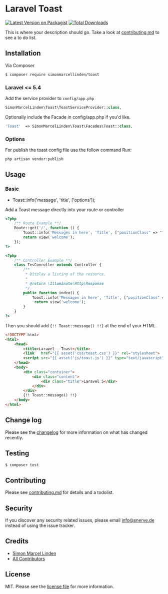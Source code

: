 # Laravel Toast

[![Latest Version on Packagist][ico-version]][link-packagist]
[![Total Downloads][ico-downloads]][link-downloads]

This is where your description should go. Take a look at [contributing.md](contributing.md) to see a to do list.

## Installation

Via Composer

``` bash
$ composer require simonmarcellinden/toast
```
### Laravel <= 5.4

Add the service provider to `config/app.php`

```php
SimonMarcelLinden\Toast\ToastServiceProvider::class,
```
Optionally include the Facade in config/app.php if you'd like.

```php
'Toast'  => SimonMarcelLinden\Toast\Facades\Toast::class,
```

### Options

For publish the toast config file  use the follow command
Run:

``` php
php artisan vendor:publish
```

## Usage
### Basic

* Toast::info('message', 'title', ['options']);

Add a Toast message directly into your route or controller

```php
<?php
    /** Route Example **/
    Route::get('/', function () {
        Toast::info('Messages in here', 'Title', ["positionClass" => "toast-top-right"]);
        return view('welcome');
    });
?>

<?php
    /** Controller Example **/
    class TesConroller extends Controller {
        /**
         * Display a listing of the resource.
         *
         * @return \Illuminate\Http\Response     
         */
        public function index() {
            Toast::info('Messages in here', 'Title', ["positionClass" => "toast-top-right"]);
             return view('welcome');
        }
    }
?>
```

Then you should add `{!! Toast::message() !!}` at the end of your HTML.

```html
<!DOCTYPE html>
<html>
    <head>
        <title>Laravel - Toast</title>
        <link   href="{{ asset('css/toast.css') }}" rel="stylesheet">
        <script src="{{ asset('js/toast.js') }}" type="text/javascript"></script>
    </head>
    <body>
        <div class="container">
            <div class="content">
                <div class="title">Laravel 5</div>
            </div>
        </div>
        {!! Toast::message() !!}
    </body>
</html>
```




## Change log

Please see the [changelog](changelog.md) for more information on what has changed recently.

## Testing

``` bash
$ composer test
```

## Contributing

Please see [contributing.md](contributing.md) for details and a todolist.

## Security

If you discover any security related issues, please email info@snerve.de instead of using the issue tracker.

## Credits

- [Simon Marcel Linden][link-author]
- [All Contributors][link-contributors]

## License

MIT. Please see the [license file](license.md) for more information.

[ico-version]: https://img.shields.io/packagist/v/simonmarcellinden/toast.svg?style=flat-square
[ico-downloads]: https://img.shields.io/packagist/dt/simonmarcellinden/toast.svg?style=flat-square
[ico-travis]: https://img.shields.io/travis/simonmarcellinden/toast/master.svg?style=flat-square
[ico-styleci]: https://styleci.io/repos/12345678/shield

[link-packagist]: https://packagist.org/packages/simonmarcellinden/toast
[link-downloads]: https://packagist.org/packages/simonmarcellinden/toast
[link-author]: https://github.com/simonmarcellinden
[link-contributors]: ../../contributors
